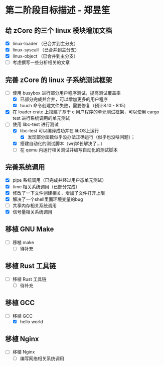 # 第二阶段目标描述 - 郑昱笙

## 给 zCore 的三个 linux 模块增加文档

- [x] linux-loader （已合并到主分支）
- [x] linux-syscall （已合并到主分支）
- [x] linux-object （已合并到主分支）
- [ ] 考虑撰写一些分析相关的文章

## 完善 zCore 的 linux 子系统测试框架

- [ ] 使用 busybox 进行部分用户程序测试，提高测试覆盖率
  - [x] 已部分完成并合并，可以增加更多的用户程序
  - [x] touch 命令创建文件失败，需要修复（预计8.10 - 8.15）
- [x] 在 loader crate 上搭建了基于 c 用户程序的单元测试框架，可以使用 cargo test 进行系统调用的单元测试
- [ ] 使用 libc-test 进行测试
  - [x] libc-test 可以编译成功并在 libOS上运行
    - [x] 发现部分函数似乎没办法正确运行（似乎也没啥问题）；
  - [x] 搭建自动化的测试脚本（wrj学长解决了...）
  - [ ] 在 qemu 内运行相关测试并编写自动化的测试脚本

## 完善系统调用

- [x] pipe 系统调用（已完成并经过用户态单元测试）
- [x] time 相关系统调用（已部分完成）
- [x] 修改了一下文件创建相关，增加了文件打开上限
- [x] 解决了一个shell里面环境变量的bug
- [ ] 共享内存相关系统调用
- [x] 信号量相关系统调用

## 移植 GNU Make

- [ ] 移植 make
  - [ ] 待补充

## 移植 Rust 工具链

- [ ] 移植 Rust 工具链
  - [ ] 待补充

## 移植 GCC

- [ ] 移植 GCC
  - [x] hello world

## 移植 Nginx

- [ ] 移植 Nginx
  - [ ] 编写网络相关系统调用